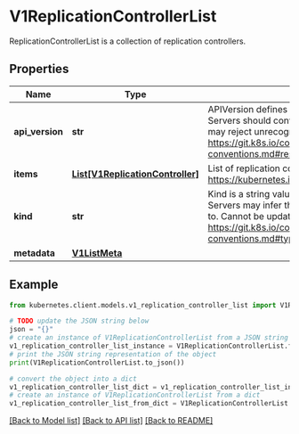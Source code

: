 # V1ReplicationControllerList

ReplicationControllerList is a collection of replication controllers.

## Properties

Name | Type | Description | Notes
------------ | ------------- | ------------- | -------------
**api_version** | **str** | APIVersion defines the versioned schema of this representation of an object. Servers should convert recognized schemas to the latest internal value, and may reject unrecognized values. More info: https://git.k8s.io/community/contributors/devel/sig-architecture/api-conventions.md#resources | [optional] 
**items** | [**List[V1ReplicationController]**](V1ReplicationController.md) | List of replication controllers. More info: https://kubernetes.io/docs/concepts/workloads/controllers/replicationcontroller | 
**kind** | **str** | Kind is a string value representing the REST resource this object represents. Servers may infer this from the endpoint the kubernetes.client submits requests to. Cannot be updated. In CamelCase. More info: https://git.k8s.io/community/contributors/devel/sig-architecture/api-conventions.md#types-kinds | [optional] 
**metadata** | [**V1ListMeta**](V1ListMeta.md) |  | [optional] 

## Example

```python
from kubernetes.client.models.v1_replication_controller_list import V1ReplicationControllerList

# TODO update the JSON string below
json = "{}"
# create an instance of V1ReplicationControllerList from a JSON string
v1_replication_controller_list_instance = V1ReplicationControllerList.from_json(json)
# print the JSON string representation of the object
print(V1ReplicationControllerList.to_json())

# convert the object into a dict
v1_replication_controller_list_dict = v1_replication_controller_list_instance.to_dict()
# create an instance of V1ReplicationControllerList from a dict
v1_replication_controller_list_from_dict = V1ReplicationControllerList.from_dict(v1_replication_controller_list_dict)
```
[[Back to Model list]](../README.md#documentation-for-models) [[Back to API list]](../README.md#documentation-for-api-endpoints) [[Back to README]](../README.md)


